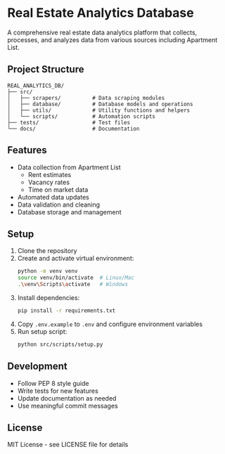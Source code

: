 # Real Estate Analytics Database

A comprehensive real estate data analytics platform that collects, processes, and analyzes data from various sources including Apartment List.

## Project Structure

```
REAL_ANALYTICS_DB/
├── src/
│   ├── scrapers/          # Data scraping modules
│   ├── database/          # Database models and operations
│   ├── utils/             # Utility functions and helpers
│   └── scripts/           # Automation scripts
├── tests/                 # Test files
└── docs/                  # Documentation
```

## Features

- Data collection from Apartment List
  - Rent estimates
  - Vacancy rates
  - Time on market data
- Automated data updates
- Data validation and cleaning
- Database storage and management

## Setup

1. Clone the repository
2. Create and activate virtual environment:
   ```bash
   python -m venv venv
   source venv/bin/activate  # Linux/Mac
   .\venv\Scripts\activate   # Windows
   ```
3. Install dependencies:
   ```bash
   pip install -r requirements.txt
   ```
4. Copy `.env.example` to `.env` and configure environment variables
5. Run setup script:
   ```bash
   python src/scripts/setup.py
   ```

## Development

- Follow PEP 8 style guide
- Write tests for new features
- Update documentation as needed
- Use meaningful commit messages

## License

MIT License - see LICENSE file for details 